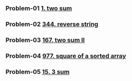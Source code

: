 ### Problem-01 [1. two sum](https://leetcode.com/problems/two-sum/description/)

### Problem-02 [344. reverse string](https://leetcode.com/problems/reverse-string/description/)

### Problem-03 [167. two sum II](https://leetcode.com/problems/two-sum-ii-input-array-is-sorted/description/)

### Problem-04 [977. square of a sorted array](https://leetcode.com/problems/squares-of-a-sorted-array/description/)

### Problem-05 [15. 3 sum](https://leetcode.com/problems/3sum/description/)

